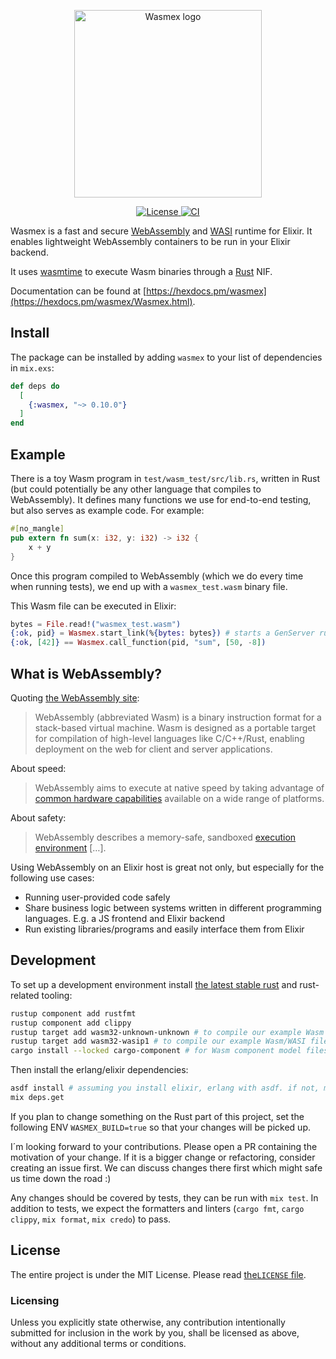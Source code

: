 <p align="center">
  <img width="300" src="./logo.svg" alt="Wasmex logo">
</p>
<p align="center">
  <a href="https://github.com/tessi/wasmex/blob/master/LICENSE">
    <img src="https://img.shields.io/github/license/tessi/wasmex.svg" alt="License">
  </a>
  <a href="https://github.com/tessi/wasmex/actions/workflows/elixir-ci.yml">
    <img src="https://github.com/tessi/wasmex/actions/workflows/elixir-ci.yml/badge.svg?branch=main" alt="CI">
  </a>
</p>

Wasmex is a fast and secure [WebAssembly](https://webassembly.org/) and [WASI](https://github.com/WebAssembly/WASI) runtime for Elixir.
It enables lightweight WebAssembly containers to be run in your Elixir backend.

It uses [wasmtime](https://wasmtime.dev) to execute Wasm binaries through a [Rust](https://www.rust-lang.org) NIF.

Documentation can be found at [https://hexdocs.pm/wasmex](https://hexdocs.pm/wasmex/Wasmex.html).

## Install

The package can be installed by adding `wasmex` to your list of
dependencies in `mix.exs`:

```elixir
def deps do
  [
    {:wasmex, "~> 0.10.0"}
  ]
end
```

## Example

There is a toy Wasm program in `test/wasm_test/src/lib.rs`, written in Rust (but could potentially be any other language that compiles to WebAssembly).
It defines many functions we use for end-to-end testing, but also serves as example code. For example:

```rust
#[no_mangle]
pub extern fn sum(x: i32, y: i32) -> i32 {
    x + y
}
```

Once this program compiled to WebAssembly (which we do every time when running tests), we end up with a `wasmex_test.wasm` binary file.

This Wasm file can be executed in Elixir:

```elixir
bytes = File.read!("wasmex_test.wasm")
{:ok, pid} = Wasmex.start_link(%{bytes: bytes}) # starts a GenServer running a Wasm instance
{:ok, [42]} == Wasmex.call_function(pid, "sum", [50, -8])
```

## What is WebAssembly?

Quoting [the WebAssembly site](https://webassembly.org/):

> WebAssembly (abbreviated Wasm) is a binary instruction format for a
> stack-based virtual machine. Wasm is designed as a portable target
> for compilation of high-level languages like C/C++/Rust, enabling
> deployment on the web for client and server applications.

About speed:

> WebAssembly aims to execute at native speed by taking advantage of
> [common hardware
> capabilities](https://webassembly.org/docs/portability/#assumptions-for-efficient-execution)
> available on a wide range of platforms.

About safety:

> WebAssembly describes a memory-safe, sandboxed [execution
> environment](https://webassembly.org/docs/semantics/#linear-memory) […].

Using WebAssembly on an Elixir host is great not only, but especially for the following use cases:

* Running user-provided code safely
* Share business logic between systems written in different programming languages. E.g. a JS frontend and Elixir backend
* Run existing libraries/programs and easily interface them from Elixir

## Development

To set up a development environment install [the latest stable rust](https://www.rust-lang.org/tools/install) and rust-related tooling:

```bash
rustup component add rustfmt
rustup component add clippy
rustup target add wasm32-unknown-unknown # to compile our example Wasm files for testing
rustup target add wasm32-wasip1 # to compile our example Wasm/WASI files for testing
cargo install --locked cargo-component # for Wasm component model files
```

Then install the erlang/elixir dependencies:

```bash
asdf install # assuming you install elixir, erlang with asdf. if not, make sure to install them your way
mix deps.get
```

If you plan to change something on the Rust part of this project, set the following ENV `WASMEX_BUILD=true` so that your changes will be picked up.

I´m looking forward to your contributions. Please open a PR containing the motivation of your change. If it is a bigger change or refactoring, consider creating an issue first. We can discuss changes there first which might safe us time down the road :)

Any changes should be covered by tests, they can be run with `mix test`.
In addition to tests, we expect the formatters and linters (`cargo fmt`, `cargo clippy`, `mix format`, `mix credo`) to pass.

## License

The entire project is under the MIT License. Please read [the`LICENSE` file](https://github.com/tessi/wasmex/blob/master/LICENSE).

### Licensing

Unless you explicitly state otherwise, any contribution intentionally submitted
for inclusion in the work by you, shall be licensed as above, without any
additional terms or conditions.
